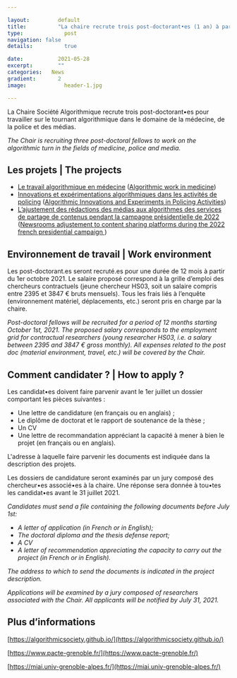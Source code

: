 ```yaml
---

layout:			default
title:  		"La chaire recrute trois post-doctorant•es (1 an) à partir du 1er octobre 2021"
type:			  post
navigation: false
details:		  true

date:   		2021-05-28
excerpt: 		""
categories:   News
gradient: 		2
image: 			  header-1.jpg

---
```


La Chaire Société Algorithmique recrute trois post-doctorant•es pour travailler sur le tournant algorithmique dans le domaine de la médecine, de la police et des médias.

<i>The Chair is recruiting three post-doctoral fellows to work on the algorithmic turn in the fields of medicine, police and media.</i>

## Les projets | The projects

- [Le travail algorithmique en médecine](https://algorithmicsociety.github.io/pdf/medicine.pdf) ([Algorithmic work in medicine](https://algorithmicsociety.github.io/pdf/medicine_en.pdf))
- [Innovations et expérimentations algorithmiques dans les activités de policing](https://algorithmicsociety.github.io/pdf/policing.pdf) ([Algorithmic Innovations and Experiments in Policing Activities](https://algorithmicsociety.github.io/pdf/policing_en.pdf))
- [L’ajustement des rédactions des médias aux algorithmes des services de partage de contenus pendant la campagne présidentielle de 2022](https://algorithmicsociety.github.io/pdf/platforms.pdf) ([Newsrooms adjustement to content sharing platforms during the 2022 french presidential campaign
](https://algorithmicsociety.github.io/pdf/platforms_en.pdf))

## Environnement de travail | Work environment 

Les post-doctorant.es seront recruté.es pour une durée de 12 mois à partir du 1er octobre 2021. Le salaire proposé correspond à la grille d’emploi des chercheurs contractuels (jeune chercheur HS03, soit un salaire compris entre 2395 et 3847 € bruts mensuels). Tous les frais liés à l’enquête (environnement matériel, déplacements, etc.) seront pris en charge par la chaire. 

<i>Post-doctoral fellows will be recruited for a period of 12 months starting October 1st, 2021. The proposed salary corresponds to the employment grid for contractual researchers (young researcher HS03, i.e. a salary between 2395 and 3847 € gross monthly). All expenses related to the post doc (material environment, travel, etc.) will be covered by the Chair.</i>

## Comment candidater ? | How to apply ?

Les candidat•es doivent faire parvenir avant le 1er juillet un dossier comportant les pièces suivantes :

- Une lettre de candidature (en français ou en anglais) ;
- Le diplôme de doctorat et le rapport de soutenance de la thèse ;
- Un CV
- Une lettre de recommandation appréciant la capacité à mener à bien le projet (en français ou en anglais).

L'adresse à laquelle faire parvenir les documents est indiquée dans la description des projets.

Les dossiers de candidature seront examinés par un jury composé des chercheur•es associé•es à la chaire. Une réponse sera donnée à tou•tes les candidat•es avant le 31 juillet 2021.

<i>Candidates must send a file containing the following documents before July 1st:

- A letter of application (in French or in English);
- The doctoral diploma and the thesis defense report;
- A CV
- A letter of recommendation appreciating the capacity to carry out the project (in French or in English).

The address to which to send the documents is indicated in the project description.

Applications will be examined by a jury composed of researchers associated with the Chair. All applicants will be notified by July 31, 2021.</i>

## Plus d’informations

[https://algorithmicsociety.github.io/](https://algorithmicsociety.github.io/)

[https://www.pacte-grenoble.fr/](https://www.pacte-grenoble.fr/)

[https://miai.univ-grenoble-alpes.fr/](https://miai.univ-grenoble-alpes.fr/)
